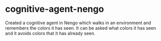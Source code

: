 # cognitive-agent-nengo
Created a cognitive agent in Nengo which walks in an environment and remembers the colors it has seen. It can be asked what colors it has seen and it avoids colors that it has already seen.
